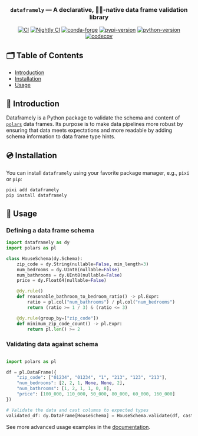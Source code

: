 <!-- LOGO -->
<br />

<div align="center">

  <h3 align="center">
  <code>dataframely</code> — A declarative, 🐻‍❄️-native data frame validation library
  </h3>

[![CI](https://img.shields.io/github/actions/workflow/status/quantco/dataframely/ci.yml?style=flat-square&branch=main)](https://github.com/quantco/dataframely/actions/workflows/ci.yml)
[![Nightly CI](https://img.shields.io/github/actions/workflow/status/quantco/dataframely/nightly.yml?style=flat-square&branch=main)](https://github.com/quantco/dataframely/actions/workflows/nightly.yml)
[![conda-forge](https://img.shields.io/conda/vn/conda-forge/dataframely?logoColor=white&logo=conda-forge&style=flat-square)](https://prefix.dev/channels/conda-forge/packages/dataframely)
[![pypi-version](https://img.shields.io/pypi/v/dataframely.svg?logo=pypi&logoColor=white&style=flat-square)](https://pypi.org/project/dataframely)
[![python-version](https://img.shields.io/pypi/pyversions/dataframely?logoColor=white&logo=python&style=flat-square)](https://pypi.org/project/dataframely)
[![codecov](https://codecov.io/gh/Quantco/dataframely/graph/badge.svg?token=QOvhS7Zri2)](https://codecov.io/gh/Quantco/dataframely)

</div>

## 🗂 Table of Contents

- [Introduction](#-introduction)
- [Installation](#-installation)
- [Usage](#-usage)

## 📖 Introduction

Dataframely is a Python package to validate the schema and content of [`polars`](https://pola.rs/) data frames. Its
purpose is to make data pipelines more robust by ensuring that data meets expectations and more readable by adding
schema information to data frame type hints.

## 💿 Installation

You can install `dataframely` using your favorite package manager, e.g., `pixi` or `pip`:

```bash
pixi add dataframely
pip install dataframely
```

## 🎯 Usage

### Defining a data frame schema

```python
import dataframely as dy
import polars as pl

class HouseSchema(dy.Schema):
    zip_code = dy.String(nullable=False, min_length=3)
    num_bedrooms = dy.UInt8(nullable=False)
    num_bathrooms = dy.UInt8(nullable=False)
    price = dy.Float64(nullable=False)

    @dy.rule()
    def reasonable_bathroom_to_bedroom_ratio() -> pl.Expr:
        ratio = pl.col("num_bathrooms") / pl.col("num_bedrooms")
        return (ratio >= 1 / 3) & (ratio <= 3)

    @dy.rule(group_by=["zip_code"])
    def minimum_zip_code_count() -> pl.Expr:
        return pl.len() >= 2
```

### Validating data against schema

```python

import polars as pl

df = pl.DataFrame({
    "zip_code": ["01234", "01234", "1", "213", "123", "213"],
    "num_bedrooms": [2, 2, 1, None, None, 2],
    "num_bathrooms": [1, 2, 1, 1, 0, 8],
    "price": [100_000, 110_000, 50_000, 80_000, 60_000, 160_000]
})

# Validate the data and cast columns to expected types
validated_df: dy.DataFrame[HouseSchema] = HouseSchema.validate(df, cast=True)
```

See more advanced usage examples in the [documentation](https://dataframely.readthedocs.io/en/latest/).
